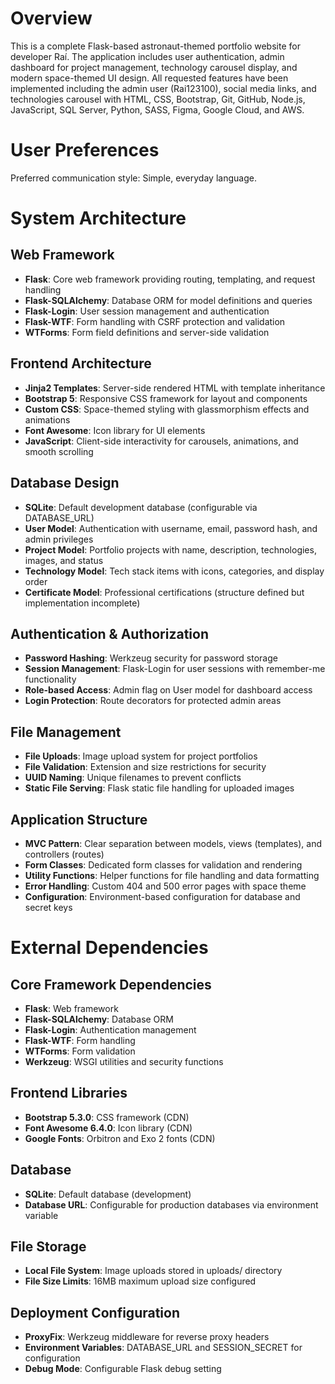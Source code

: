 # Overview

This is a complete Flask-based astronaut-themed portfolio website for developer Raí. The application includes user authentication, admin dashboard for project management, technology carousel display, and modern space-themed UI design. All requested features have been implemented including the admin user (Rai123100), social media links, and technologies carousel with HTML, CSS, Bootstrap, Git, GitHub, Node.js, JavaScript, SQL Server, Python, SASS, Figma, Google Cloud, and AWS.

# User Preferences

Preferred communication style: Simple, everyday language.

# System Architecture

## Web Framework
- **Flask**: Core web framework providing routing, templating, and request handling
- **Flask-SQLAlchemy**: Database ORM for model definitions and queries
- **Flask-Login**: User session management and authentication
- **Flask-WTF**: Form handling with CSRF protection and validation
- **WTForms**: Form field definitions and server-side validation

## Frontend Architecture
- **Jinja2 Templates**: Server-side rendered HTML with template inheritance
- **Bootstrap 5**: Responsive CSS framework for layout and components
- **Custom CSS**: Space-themed styling with glassmorphism effects and animations
- **Font Awesome**: Icon library for UI elements
- **JavaScript**: Client-side interactivity for carousels, animations, and smooth scrolling

## Database Design
- **SQLite**: Default development database (configurable via DATABASE_URL)
- **User Model**: Authentication with username, email, password hash, and admin privileges
- **Project Model**: Portfolio projects with name, description, technologies, images, and status
- **Technology Model**: Tech stack items with icons, categories, and display order
- **Certificate Model**: Professional certifications (structure defined but implementation incomplete)

## Authentication & Authorization
- **Password Hashing**: Werkzeug security for password storage
- **Session Management**: Flask-Login for user sessions with remember-me functionality
- **Role-based Access**: Admin flag on User model for dashboard access
- **Login Protection**: Route decorators for protected admin areas

## File Management
- **File Uploads**: Image upload system for project portfolios
- **File Validation**: Extension and size restrictions for security
- **UUID Naming**: Unique filenames to prevent conflicts
- **Static File Serving**: Flask static file handling for uploaded images

## Application Structure
- **MVC Pattern**: Clear separation between models, views (templates), and controllers (routes)
- **Form Classes**: Dedicated form classes for validation and rendering
- **Utility Functions**: Helper functions for file handling and data formatting
- **Error Handling**: Custom 404 and 500 error pages with space theme
- **Configuration**: Environment-based configuration for database and secret keys

# External Dependencies

## Core Framework Dependencies
- **Flask**: Web framework
- **Flask-SQLAlchemy**: Database ORM
- **Flask-Login**: Authentication management
- **Flask-WTF**: Form handling
- **WTForms**: Form validation
- **Werkzeug**: WSGI utilities and security functions

## Frontend Libraries
- **Bootstrap 5.3.0**: CSS framework (CDN)
- **Font Awesome 6.4.0**: Icon library (CDN)
- **Google Fonts**: Orbitron and Exo 2 fonts (CDN)

## Database
- **SQLite**: Default database (development)
- **Database URL**: Configurable for production databases via environment variable

## File Storage
- **Local File System**: Image uploads stored in uploads/ directory
- **File Size Limits**: 16MB maximum upload size configured

## Deployment Configuration
- **ProxyFix**: Werkzeug middleware for reverse proxy headers
- **Environment Variables**: DATABASE_URL and SESSION_SECRET for configuration
- **Debug Mode**: Configurable Flask debug setting